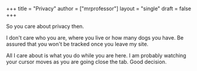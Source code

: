 +++
title = "Privacy"
author = ["mrprofessor"]
layout = "single"
draft = false
+++

So you care about privacy then.

I don't care who you are, where you live or how many dogs you have. Be
assured that you won't be tracked once you leave my site.

All I care about is what you do while you are here. I am probably
watching your cursor moves as you are going close the tab. Good
decision.
